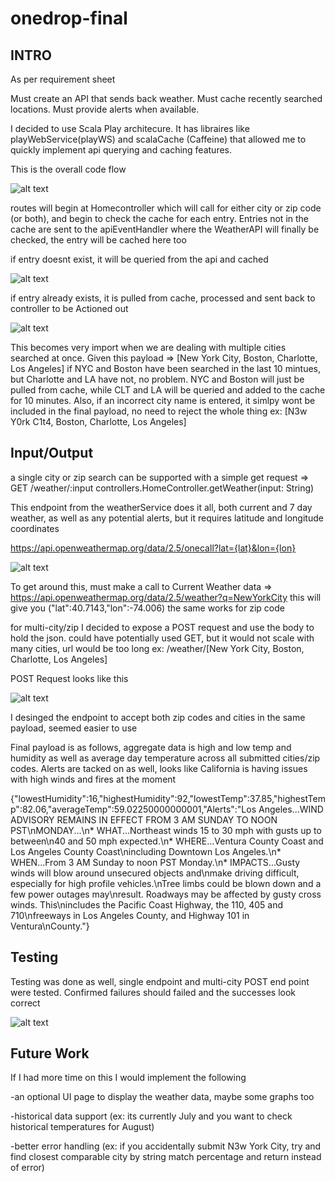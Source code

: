 # onedrop-final

<b>INTRO</b> 
--------------------------------------------------------------------------------------
As per requirement sheet 

 Must create an API that sends back weather. Must cache recently searched locations. Must provide alerts when available.
 
 I decided to use Scala Play architecure. It has libraires like playWebService(playWS) and scalaCache (Caffeine) that allowed me to quickly implement api querying and caching features.
 
 This is the overall code flow 
  
  ![alt text](https://user-images.githubusercontent.com/26445751/142803412-3afbaa93-d128-44cb-bab5-b72a5ae41f5c.png)
  
  routes will begin at Homecontroller which will call for either city or zip code (or both), and begin to check the cache for each entry. Entries not in the cache are sent to the apiEventHandler where the WeatherAPI will finally be checked, the entry will be cached here too
  
  if entry doesnt exist, it will be queried from the api and cached
  
  ![alt text](https://user-images.githubusercontent.com/26445751/142804539-e5876057-8b84-4995-bddb-8a7840bc9e43.png)
  
  if entry already exists, it is pulled from cache, processed and sent back to controller to be Actioned out
  
  ![alt text](https://user-images.githubusercontent.com/26445751/142804669-2c4f2121-452b-43d7-90f2-62c9a6ec15cd.png)
   
   
   This becomes very import when we are dealing with multiple cities searched at once. Given this payload
    => [New York City, Boston, Charlotte, Los Angeles]
    if NYC and Boston have been searched in the last 10 mintues, but Charlotte and LA have not, no problem. NYC and Boston will just be pulled from cache, while CLT and LA will be queried and added to the cache for 10 minutes. Also, if an incorrect city name is entered, it simlpy wont be included in the final payload, no need to reject the whole thing
    ex: [N3w Y0rk C1t4, Boston, Charlotte, Los Angeles]
  
   
  <b>Input/Output</b> 
  --------------------------------------------------------------------------------------------- 
  
  a single city or zip search can be supported with a simple get request 
  => GET     /weather/:input  controllers.HomeController.getWeather(input: String)
  
  This endpoint from the weatherService does it all, both current and 7 day weather, as well as any potential alerts, but it requires latitude and longitude coordinates 

  https://api.openweathermap.org/data/2.5/onecall?lat={lat}&lon={lon}

![alt text](https://user-images.githubusercontent.com/26445751/142801901-e2097151-5205-4195-b660-1a02522fa861.png)


To get around this, must make a call to Current Weather data
 => https://api.openweathermap.org/data/2.5/weather?q=NewYorkCity
   this will give you ("lat":40.7143,"lon":-74.006) the same works for zip code
  
  for multi-city/zip I decided to expose a POST request and use the body to hold the json.
  could have potentially used GET, but it would not scale with many cities, url would be too long
  ex: /weather/[New York City, Boston, Charlotte, Los Angeles]
  
  POST Request looks like this
  
  ![alt text](https://user-images.githubusercontent.com/26445751/142803947-7d9e4793-efce-4233-b23f-602f1f244347.png)
  
  I desinged the endpoint to accept both zip codes and cities in the same payload, seemed easier to use
  
  
  
 Final payload is as follows, aggregate data is high and low temp and humidity as well as average day temperature across all submitted cities/zip codes.
 Alerts are tacked on as well, looks like California is having issues with high winds and fires at the moment
 
 {"lowestHumidity":16,"highestHumidity":92,"lowestTemp":37.85,"highestTemp":82.06,"averageTemp":59.02250000000001,"Alerts":"Los Angeles...WIND ADVISORY REMAINS IN EFFECT FROM 3 AM SUNDAY TO NOON PST\nMONDAY...\n* WHAT...Northeast winds 15 to 30 mph with gusts up to between\n40 and 50 mph expected.\n* WHERE...Ventura County Coast and Los Angeles County Coast\nincluding Downtown Los Angeles.\n* WHEN...From 3 AM Sunday to noon PST Monday.\n* IMPACTS...Gusty winds will blow around unsecured objects and\nmake driving difficult, especially for high profile vehicles.\nTree limbs could be blown down and a few power outages may\nresult. Roadways may be affected by gusty cross winds. This\nincludes the Pacific Coast Highway, the 110, 405 and 710\nfreeways in Los Angeles County, and Highway 101 in Ventura\nCounty."}
 
    
  <b>Testing</b>   
  --------------------------------------------------------------------------------------------- 
 
 
 Testing was done as well, single endpoint and multi-city POST end point were tested. Confirmed failures should failed and the successes look correct
 
![alt text](https://user-images.githubusercontent.com/26445751/142805160-62965166-be07-4ca4-a5d3-17ede11ceaa3.png)


 
  <b>Future Work</b> 
  --------------------------------------------------------------------------------------------- 
  
  If I had more time on this I would implement the following
  
  -an optional UI page to display the weather data, maybe some graphs too
  
  -historical data support (ex: its currently July and you want to check historical temperatures for August)
  
  -better error handling (ex: if you accidentally submit N3w York City, try and find closest comparable city by string match percentage and return instead of error)
  
  
